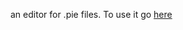 an editor for .pie files.
To use it go [here]( https://htmlpreview.github.io/?https://raw.githubusercontent.com/cpdef/js_pieedit/master/index.html)

